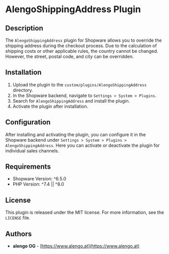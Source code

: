 # AlengoShippingAddress Plugin

## Description

The `AlengoShippingAddress` plugin for Shopware allows you to override the shipping address during the checkout process. Due to the calculation of shipping costs or other applicable rules, the country cannot be changed. However, the street, postal code, and city can be overridden.

## Installation

1. Upload the plugin to the `custom/plugins/AlengoShippingAddress` directory.
2. In the Shopware backend, navigate to `Settings > System > Plugins`.
3. Search for `AlengoShippingAddress` and install the plugin.
4. Activate the plugin after installation.

## Configuration

After installing and activating the plugin, you can configure it in the Shopware backend under `Settings > System > Plugins > AlengoShippingAddress`.
Here you can activate or deactivate the plugin for individual sales channels.

## Requirements

- Shopware Version: ^6.5.0
- PHP Version: ^7.4 || ^8.0

## License

This plugin is released under the MIT license. For more information, see the `LICENSE` file.

## Authors

- **alengo OG** - [https://www.alengo.at](https://www.alengo.at)
